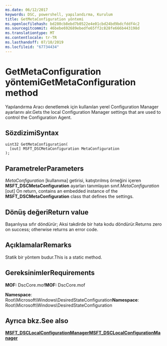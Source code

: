 ```yaml
---
ms.date: 06/12/2017
keywords: DSC, powershell, yapılandırma, Kurulum
title: GetMetaConfiguration yöntemi
ms.openlocfilehash: bd280cb8ebd7b0522e4e01cbd24bd9bdcfddf4c2
ms.sourcegitcommit: 46bebe692689ebedfe65ff2c828fe666b443198d
ms.translationtype: MT
ms.contentlocale: tr-TR
ms.lasthandoff: 07/10/2019
ms.locfileid: "67734434"
---
```

# <a name="getmetaconfiguration-method"></a><span data-ttu-id="9e555-103">GetMetaConfiguration yöntemi</span><span class="sxs-lookup"><span data-stu-id="9e555-103">GetMetaConfiguration method</span></span>

<span data-ttu-id="9e555-104">Yapılandırma Aracı denetlemek için kullanılan yerel Configuration Manager ayarlarını alır.</span><span class="sxs-lookup"><span data-stu-id="9e555-104">Gets the local Configuration Manager settings that are used to control the Configuration Agent.</span></span>

## <a name="syntax"></a><span data-ttu-id="9e555-105">Sözdizimi</span><span class="sxs-lookup"><span data-stu-id="9e555-105">Syntax</span></span>

```mof
uint32 GetMetaConfiguration(
  [out] MSFT_DSCMetaConfiguration MetaConfiguration
);
```

## <a name="parameters"></a><span data-ttu-id="9e555-106">Parametreler</span><span class="sxs-lookup"><span data-stu-id="9e555-106">Parameters</span></span>

<span data-ttu-id="9e555-107">*MetaConfiguration* \[kullanıma\] getirisi, katıştırılmış örneğini içeren **MSFT_DSCMetaConfiguration** ayarları tanımlayan sınıf.</span><span class="sxs-lookup"><span data-stu-id="9e555-107">*MetaConfiguration* \[out\] On return, contains an embedded instance of the **MSFT_DSCMetaConfiguration** class that defines the settings.</span></span>

## <a name="return-value"></a><span data-ttu-id="9e555-108">Dönüş değeri</span><span class="sxs-lookup"><span data-stu-id="9e555-108">Return value</span></span>

<span data-ttu-id="9e555-109">Başarılıysa sıfır döndürür; Aksi takdirde bir hata kodu döndürür.</span><span class="sxs-lookup"><span data-stu-id="9e555-109">Returns zero on success; otherwise returns an error code.</span></span>

## <a name="remarks"></a><span data-ttu-id="9e555-110">Açıklamalar</span><span class="sxs-lookup"><span data-stu-id="9e555-110">Remarks</span></span>

<span data-ttu-id="9e555-111">Statik bir yöntem budur.</span><span class="sxs-lookup"><span data-stu-id="9e555-111">This is a static method.</span></span>

## <a name="requirements"></a><span data-ttu-id="9e555-112">Gereksinimler</span><span class="sxs-lookup"><span data-stu-id="9e555-112">Requirements</span></span>

<span data-ttu-id="9e555-113">**MOF:** DscCore.mof</span><span class="sxs-lookup"><span data-stu-id="9e555-113">**MOF:** DscCore.mof</span></span>

<span data-ttu-id="9e555-114">**Namespace**: Root\Microsoft\Windows\DesiredStateConfiguration</span><span class="sxs-lookup"><span data-stu-id="9e555-114">**Namespace**: Root\Microsoft\Windows\DesiredStateConfiguration</span></span>

## <a name="see-also"></a><span data-ttu-id="9e555-115">Ayrıca bkz.</span><span class="sxs-lookup"><span data-stu-id="9e555-115">See also</span></span>

[<span data-ttu-id="9e555-116">**MSFT_DSCLocalConfigurationManager**</span><span class="sxs-lookup"><span data-stu-id="9e555-116">**MSFT_DSCLocalConfigurationManager**</span></span>](msft-dsclocalconfigurationmanager.md)
